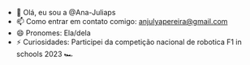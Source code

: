 - 👋 Olá, eu sou a @Ana-Juliaps
- 📫 Como entrar em contato comigo: anjulyapereira@gmail.com 
- 😄 Pronomes: Ela/dela
- ⚡ Curiosidades: Participei da competição nacional de robotica F1 in schools 2023 🏎
<!---
Ana-Juliaps/Ana-Juliaps is a ✨ special ✨ repository because its `README.md` (this file) appears on your GitHub profile.
You can click the Preview link to take a look at your changes.
--->
